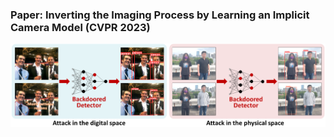 ### Paper: Inverting the Imaging Process by Learning an Implicit Camera Model (CVPR 2023)
![Figure](https://github.com/weihui1308/Moire-Backdoor-Attack/blob/main/assets/display.png?raw=true)